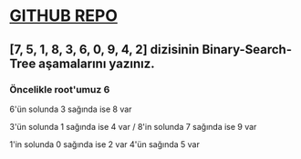# [GITHUB REPO](https://github.com/Er3nairus/Binary-Search-Tree.git)

## [7, 5, 1, 8, 3, 6, 0, 9, 4, 2] dizisinin Binary-Search-Tree aşamalarını yazınız.

### Öncelikle root'umuz 6

6'ün solunda 3 sağında ise 8 var

3'ün solunda 1 sağında ise 4 var / 8'in solunda 7 sağında ise 9 var

1'in solunda 0 sağında ise 2 var 4'ün sağında 5 var

